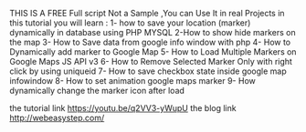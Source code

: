 THIS IS A FREE Full script Not a Sample ,You can Use It in real Projects
in this tutorial you will learn :
1- how to save your location (marker) dynamically in database using PHP MYSQL
2-How to show hide markers on the map
3- How to Save data from google info window with php
4- How to Dynamically add marker to Google Map
5- How to Load Multiple Markers on Google Maps JS API v3 
6- How to Remove Selected Marker Only with right click by using uniqueid
7- How to save checkbox state inside google map infowindow
8- How to set animation google maps marker
9- How dynamically change the marker icon after load

 the tutorial link https://youtu.be/q2VV3-yWupU
 the blog link http://webeasystep.com/